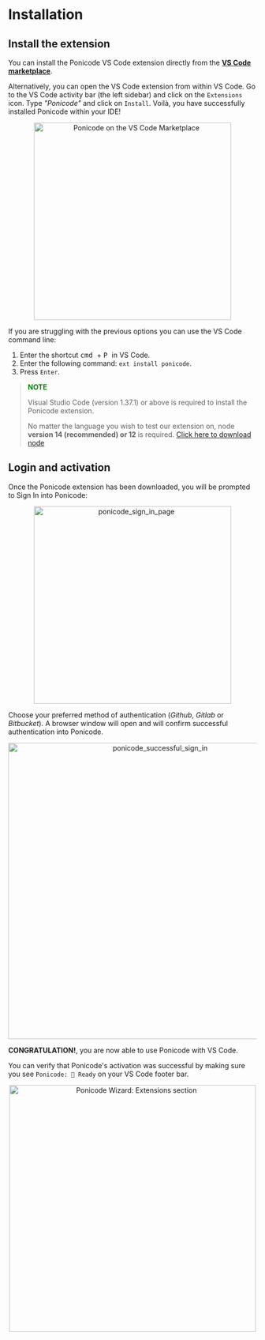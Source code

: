 # Installation

## Install the extension

You can install the Ponicode VS Code extension directly from the [**VS Code marketplace**][extension].

Alternatively, you can open the VS Code extension from within VS Code. Go to the VS Code activity bar (the left sidebar) and click on the `Extensions` icon. Type *"Ponicode"* and click on `Install`. Voilà, you have successfully installed Ponicode within your IDE!

<p align="center">
    <img src="ut_extension/get_started/images/ponicode-mktplace.png" alt="Ponicode on the VS Code Marketplace" width="400"/>
</p>

If you are struggling with the previous options you can use the VS Code command line:

1. Enter the shortcut <kbd> cmd </kbd> + <kbd> P </kbd> in VS Code.
2. Enter the following command: `ext install ponicode`.
3. Press `Enter`.

> **<span style="color:green">NOTE<span>**
>
> Visual Studio Code (version 1.37.1) or above is required to install the Ponicode extension.
>
> No matter the language you wish to test our extension on, node **version 14 (recommended) or 12** is required. [Click here to download node](https://nodejs.org/en/)
>

## Login and activation

Once the Ponicode extension has been downloaded, you will be prompted to Sign In into Ponicode:

<p align="center">
    <img src="ut_extension/get_started/images/sign_in_page.png" alt="ponicode_sign_in_page" width="400"/>
</p>

Choose your preferred method of authentication (*Github*, *Gitlab* or *Bitbucket*). A browser window will open and will confirm successful authentication into Ponicode.

<p align="center">
    <img src="ut_extension/get_started/images/successful_authentication.png" alt="ponicode_successful_sign_in" width="600"/>
</p>

**CONGRATULATION!**, you are now able to use Ponicode with VS Code.

You can verify that Ponicode's activation was successful by making sure you see `Ponicode: 🚀 Ready` on your VS Code footer bar.

<p align="center">
    <img src="ut_extension/get_started/images/ponicode-ready.png" alt="Ponicode Wizard: Extensions section" width="500"/>
</p>

[wizard]: https://app.ponicode.com
[extension]: https://marketplace.visualstudio.com/items?itemName=ponicode.ponicode

